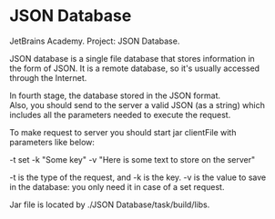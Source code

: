# JSON Database
JetBrains Academy. Project: JSON Database.

JSON database is a single file database that stores information in</br>
the form of JSON. It is a remote database, so it's usually accessed</br>
through the Internet.

In fourth stage, the database stored in the JSON format.</br>
Also, you should send to the server a valid JSON (as a string) which</br>
includes all the parameters needed to execute the request.

To make request to server you should start jar clientFile with</br>
parameters like below:</br>

-t set -k "Some key" -v "Here is some text to store on the server"

-t is the type of the request, and -k is the key. -v is the value to save</br>
in the database: you only need it in case of a set request.


Jar file is located by ./JSON Database/task/build/libs.